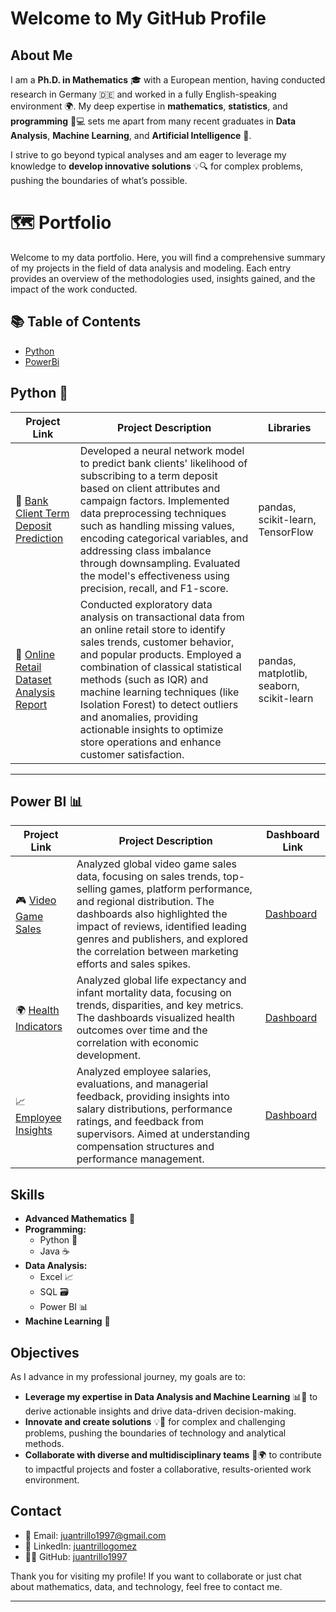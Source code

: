 # Welcome to My GitHub Profile

## About Me

I am a **Ph.D. in Mathematics** 🎓 with a European mention, having conducted research in Germany 🇩🇪 and worked in a fully English-speaking environment 🌍. My deep expertise in **mathematics**, **statistics**, and **programming** 🧮💻 sets me apart from many recent graduates in **Data Analysis**, **Machine Learning**, and **Artificial Intelligence** 🤖.

I strive to go beyond typical analyses and am eager to leverage my knowledge to **develop innovative solutions** 💡🔍 for complex problems, pushing the boundaries of what’s possible.

# 🗺 Portfolio

Welcome to my data portfolio. Here, you will find a comprehensive summary of my projects in the field of data analysis and modeling. Each entry provides an overview of the methodologies used, insights gained, and the impact of the work conducted.

## 📚 Table of Contents

- [Python](#python)
- [PowerBi](#powerbi)

## Python 🐍

| Project Link | Project Description | Libraries |
|---|---|---|
| 🏦 [Bank Client Term Deposit Prediction](https://github.com/juantrillo1997/Bank-Marketing-Prediction-Analysis-Modeling-and-Class-Imbalance-Handling) | Developed a neural network model to predict bank clients' likelihood of subscribing to a term deposit based on client attributes and campaign factors. Implemented data preprocessing techniques such as handling missing values, encoding categorical variables, and addressing class imbalance through downsampling. Evaluated the model's effectiveness using precision, recall, and F1-score. | pandas, scikit-learn, TensorFlow |
| 🛒 [Online Retail Dataset Analysis Report](https://github.com/juantrillo1997/Online-Retail-Dataset-Analysis-Report) | Conducted exploratory data analysis on transactional data from an online retail store to identify sales trends, customer behavior, and popular products. Employed a combination of classical statistical methods (such as IQR) and machine learning techniques (like Isolation Forest) to detect outliers and anomalies, providing actionable insights to optimize store operations and enhance customer satisfaction. | pandas, matplotlib, seaborn, scikit-learn |

***

## Power BI 📊

| Project Link | Project Description | Dashboard Link |
|---|---|---|
| 🎮 [Video Game Sales](https://github.com/juantrillo1997/PowerBi-projects/tree/main/Proyecto1) | Analyzed global video game sales data, focusing on sales trends, top-selling games, platform performance, and regional distribution. The dashboards also highlighted the impact of reviews, identified leading genres and publishers, and explored the correlation between marketing efforts and sales spikes. | [Dashboard](https://app.powerbi.com/view?r=eyJrIjoiNzhkODZlMGMtNGY0OS00YjY4LWI1OWItZjMxZjc4NmVjYWQyIiwidCI6IjZiNTE0YzI5LTIzOTEtNDgzMS1iNzc0LTg0ZjM1YzQ1YmYwMSIsImMiOjh9) |
| 🌍 [Health Indicators](https://github.com/juantrillo1997/PowerBi-projects/tree/main/Proyecto2) | Analyzed global life expectancy and infant mortality data, focusing on trends, disparities, and key metrics. The dashboards visualized health outcomes over time and the correlation with economic development. | [Dashboard](https://app.powerbi.com/view?r=eyJrIjoiYjFlMzg4YmYtYmI0OC00NDQ5LThkYmUtMTg5NzM2ZDIxMWY5IiwidCI6IjZiNTE0YzI5LTIzOTEtNDgzMS1iNzc0LTg0ZjM1YzQ1YmYwMSIsImMiOjh9) |
| 📈 [Employee Insights](https://github.com/juantrillo1997/PowerBi-projects/tree/main/Proyecto3) | Analyzed employee salaries, evaluations, and managerial feedback, providing insights into salary distributions, performance ratings, and feedback from supervisors. Aimed at understanding compensation structures and performance management. | [Dashboard](https://app.powerbi.com/view?r=eyJrIjoiNGZlYjFjZWItNTdiOS00NDAxLTg4OWQtODE3ZTQyYmZjYzdlIiwidCI6IjZiNTE0YzI5LTIzOTEtNDgzMS1iNzc0LTg0ZjM1YzQ1YmYwMSIsImMiOjh9) |

## Skills

- **Advanced Mathematics** 📐
- **Programming:** 
  - Python 🐍
  - Java ☕
- **Data Analysis:** 
  - Excel 📈
  - SQL 🗃️
  - Power BI 📊
- **Machine Learning** 🤖
  
## Objectives

As I advance in my professional journey, my goals are to:

- **Leverage my expertise in Data Analysis and Machine Learning** 📊🤖 to derive actionable insights and drive data-driven decision-making.
- **Innovate and create solutions** 💡🔧 for complex and challenging problems, pushing the boundaries of technology and analytical methods.
- **Collaborate with diverse and multidisciplinary teams** 🤝🌍 to contribute to impactful projects and foster a collaborative, results-oriented work environment.

## Contact

- 📧 Email: [juantrillo1997@gmail.com](mailto:juantrillo1997@gmail.com)
- 💼 LinkedIn: [juantrillogomez](https://www.linkedin.com/in/juantrillogomez/)
- 🧑‍💻 GitHub: [juantrillo1997](https://github.com/juantrillo1997)

Thank you for visiting my profile! If you want to collaborate or just chat about mathematics, data, and technology, feel free to contact me.

---
